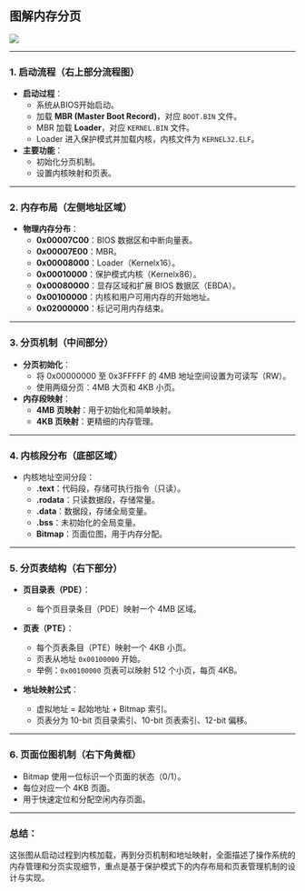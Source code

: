 ## 图解内存分页

![](../images/内存分页.svg)

---

### 1. **启动流程（右上部分流程图）**
- **启动过程**：
  - 系统从BIOS开始启动。
  - 加载 **MBR (Master Boot Record)**，对应 `BOOT.BIN` 文件。
  - MBR 加载 **Loader**，对应 `KERNEL.BIN` 文件。
  - Loader 进入保护模式并加载内核，内核文件为 `KERNEL32.ELF`。
- **主要功能**：
  - 初始化分页机制。
  - 设置内核映射和页表。

---

### 2. **内存布局（左侧地址区域）**
- **物理内存分布**：
  - **0x00007C00**：BIOS 数据区和中断向量表。
  - **0x00007E00**：MBR。
  - **0x00008000**：Loader（Kernelx16）。
  - **0x00010000**：保护模式内核（Kernelx86）。
  - **0x00080000**：显存区域和扩展 BIOS 数据区（EBDA）。
  - **0x00100000**：内核和用户可用内存的开始地址。
  - **0x02000000**：标记可用内存结束。

---

### 3. **分页机制（中间部分）**
- **分页初始化**：
  - 将 0x00000000 至 0x3FFFFF 的 4MB 地址空间设置为可读写（RW）。
  - 使用两级分页：4MB 大页和 4KB 小页。
- **内存段映射**：
  - **4MB 页映射**：用于初始化和简单映射。
  - **4KB 页映射**：更精细的内存管理。
  
---

### 4. **内核段分布（底部区域）**
- 内核地址空间分段：
  - **.text**：代码段，存储可执行指令（只读）。
  - **.rodata**：只读数据段，存储常量。
  - **.data**：数据段，存储全局变量。
  - **.bss**：未初始化的全局变量。
  - **Bitmap**：页面位图，用于内存分配。

---

### 5. **分页表结构（右下部分）**
- **页目录表（PDE）**：
  - 每个页目录条目（PDE）映射一个 4MB 区域。
- **页表（PTE）**：
  - 每个页表条目（PTE）映射一个 4KB 小页。
  - 页表从地址 `0x00100000` 开始。
  - 举例：`0x00100000` 页表可以映射 512 个小页，每页 4KB。
  
- **地址映射公式**：
  - 虚拟地址 = 起始地址 + Bitmap 索引。
  - 页表分为 10-bit 页目录索引、10-bit 页表索引、12-bit 偏移。

---

### 6. **页面位图机制（右下角黄框）**
- Bitmap 使用一位标识一个页面的状态（0/1）。
- 每位对应一个 4KB 页面。
- 用于快速定位和分配空闲内存页面。

---

### 总结：
这张图从启动过程到内核加载，再到分页机制和地址映射，全面描述了操作系统的内存管理和分页实现细节，重点是基于保护模式下的内存布局和页表管理机制的设计与实现。
